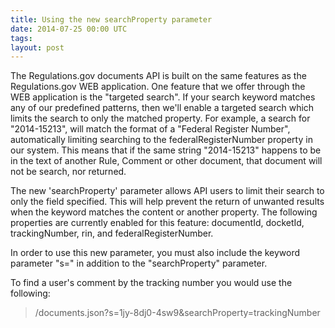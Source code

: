 ```yaml
---
title: Using the new searchProperty parameter
date: 2014-07-25 00:00 UTC
tags:
layout: post
---
```


The Regulations.gov documents API is built on the same features as the Regulations.gov WEB application. One feature that we offer through the WEB application is the "targeted search". If your search keyword matches any of our predefined patterns, then we'll enable a targeted search which limits the search to only the matched property. For example, a search for "2014-15213", will match the format of a "Federal Register Number", automatically limiting searching to the federalRegisterNumber property in our system. This means that if the same string "2014-15213" happens to be in the text of another Rule, Comment or other document, that document will not be search, nor returned.

The new 'searchProperty' parameter allows API users to limit their search to only the field specified. This will help prevent the return of unwanted results when the keyword matches the content or another property. The following properties are currently enabled for this feature: documentId, docketId, trackingNumber, rin, and federalRegisterNumber.

In order to use this new parameter, you must also include the keyword parameter "s=" in addition to the "searchProperty" parameter.

To find a user's comment by the tracking number you would use the following:

> /documents.json?s=1jy-8dj0-4sw9&searchProperty=trackingNumber
